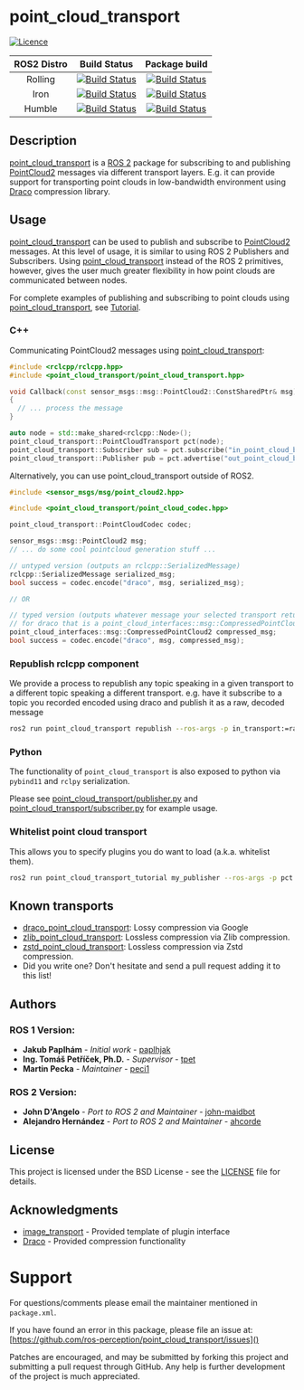 # point_cloud_transport

[![Licence](https://img.shields.io/badge/License-Apache%202.0-blue.svg)](https://opensource.org/licenses/Apache-2.0)

ROS2 Distro | Build Status | Package build |
:---------: | :----: | :----------: |
Rolling |  [![Build Status](https://build.ros2.org/buildStatus/icon?job=Rdev__point_cloud_transport__ubuntu_noble_amd64)](https://build.ros2.org/job/Rdev__point_cloud_transport__ubuntu_noble_amd64/) |  [![Build Status](https://build.ros2.org/buildStatus/icon?job=Rbin_uJ64__point_cloud_transport__ubuntu_noble_amd64__binary)](https://build.ros2.org/job/Rbin_uJ64__point_cloud_transport__ubuntu_noble_amd64__binary/) |
Iron |  [![Build Status](https://build.ros2.org/buildStatus/icon?job=Idev__point_cloud_transport__ubuntu_jammy_amd64)](https://build.ros2.org/job/Idev__point_cloud_transport__ubuntu_jammy_amd64/) |  [![Build Status](https://build.ros2.org/buildStatus/icon?job=Ibin_uJ64__point_cloud_transport__ubuntu_jammy_amd64__binary)](https://build.ros2.org/job/Ibin_uJ64__point_cloud_transport__ubuntu_jammy_amd64__binary/) |
Humble |  [![Build Status](https://build.ros2.org/buildStatus/icon?job=Hdev__point_cloud_transport__ubuntu_jammy_amd64)](https://build.ros2.org/job/Hdev__point_cloud_transport__ubuntu_jammy_amd64/) |  [![Build Status](https://build.ros2.org/buildStatus/icon?job=Hbin_uJ64__point_cloud_transport__ubuntu_jammy_amd64__binary)](https://build.ros2.org/job/Hbin_uJ64__point_cloud_transport__ubuntu_jammy_amd64__binary/) |

## Description

[point_cloud_transport](https://github.com/ros-perception/point_cloud_transport) is a [ROS 2](https://www.ros.org/) package for subscribing to and publishing [PointCloud2](http://docs.ros.org/latest/api/sensor_msgs/html/msg/PointCloud2.html) messages via different transport layers.
E.g. it can provide support for transporting point clouds in low-bandwidth environment using [Draco](https://github.com/google/draco) compression library.

## Usage

[point_cloud_transport](https://github.com/ros-perception/point_cloud_transport) can be used to publish and subscribe to [PointCloud2](http://docs.ros.org/latest/api/sensor_msgs/html/msg/PointCloud2.html) messages. At this level of usage, it is similar to using ROS 2 Publishers and Subscribers. Using [point_cloud_transport](https://github.com/ros-perception/point_cloud_transport) instead of the ROS 2 primitives, however, gives the user much greater flexibility in how point clouds are communicated between nodes.

For complete examples of publishing and subscribing to point clouds using [point_cloud_transport](https://github.com/ros-perception/point_cloud_transport), see [Tutorial](https://github.com/ros-perception/point_cloud_transport_tutorial).

### C++
Communicating PointCloud2 messages using [point_cloud_transport](https://github.com/ros-perception/point_cloud_transport):
```cpp
#include <rclcpp/rclcpp.hpp>
#include <point_cloud_transport/point_cloud_transport.hpp>

void Callback(const sensor_msgs::msg::PointCloud2::ConstSharedPtr& msg)
{
  // ... process the message
}

auto node = std::make_shared<rclcpp::Node>();
point_cloud_transport::PointCloudTransport pct(node);
point_cloud_transport::Subscriber sub = pct.subscribe("in_point_cloud_base_topic", 1, Callback);
point_cloud_transport::Publisher pub = pct.advertise("out_point_cloud_base_topic", 1);
```

Alternatively, you can use point_cloud_transport outside of ROS2.

```cpp
#include <sensor_msgs/msg/point_cloud2.hpp>

#include <point_cloud_transport/point_cloud_codec.hpp>

point_cloud_transport::PointCloudCodec codec;

sensor_msgs::msg::PointCloud2 msg;
// ... do some cool pointcloud generation stuff ...

// untyped version (outputs an rclcpp::SerializedMessage)
rclcpp::SerializedMessage serialized_msg;
bool success = codec.encode("draco", msg, serialized_msg);

// OR

// typed version (outputs whatever message your selected transport returns,
// for draco that is a point_cloud_interfaces::msg::CompressedPointCloud2)
point_cloud_interfaces::msg::CompressedPointCloud2 compressed_msg;
bool success = codec.encode("draco", msg, compressed_msg);
```

### Republish rclcpp component

We provide a process to republish any topic speaking in a given transport to a different topic speaking a different transport.
e.g. have it subscribe to a topic you recorded encoded using draco and publish it as a raw, decoded message

```bash
ros2 run point_cloud_transport republish --ros-args -p in_transport:=raw -p out_transport:=draco --remap in:=input_topic_name --remap out:=ouput_topic_name
```

### Python

The functionality of `point_cloud_transport` is also exposed to python via `pybind11` and `rclpy` serialization.

Please see [point_cloud_transport/publisher.py](point_cloud_transport/publisher.py) and [point_cloud_transport/subscriber.py](point_cloud_transport/subscriber.py) for example usage.

### Whitelist point cloud transport

This allows you to specify plugins you do want to load (a.k.a. whitelist them).

```bash
ros2 run point_cloud_transport_tutorial my_publisher --ros-args -p pct.point_cloud.enable_pub_plugins:=["point_cloud_transport/zlib"]
```

## Known transports

- [draco_point_cloud_transport](https://github.com/ros-perception/point_cloud_transport_plugins/tree/rolling/draco_point_cloud_transport): Lossy compression via Google
- [zlib_point_cloud_transport](https://github.com/ros-perception/point_cloud_transport_plugins/tree/rolling/zlib_point_cloud_transport): Lossless compression via Zlib compression.
- [zstd_point_cloud_transport](https://github.com/ros-perception/point_cloud_transport_plugins/tree/rolling/zstd_point_cloud_transport): Lossless compression via Zstd compression.
- Did you write one? Don't hesitate and send a pull request adding it to this list!

## Authors

### ROS 1 Version:

* **Jakub Paplhám** - *Initial work* - [paplhjak](https://github.com/paplhjak)
* **Ing. Tomáš Petříček, Ph.D.** - *Supervisor* - [tpet](https://github.com/tpet)
* **Martin Pecka** - *Maintainer* - [peci1](https://github.com/peci1)

### ROS 2 Version:

 * **John D'Angelo** - *Port to ROS 2 and Maintainer* - [john-maidbot](https://github.com/john-maidbot)
 * **Alejandro Hernández** - *Port to ROS 2 and Maintainer* - [ahcorde](https://github.com/ahcorde)

## License

This project is licensed under the BSD License - see the [LICENSE](https://github.com/ros-perception/point_cloud_transport/blob/master/LICENSE) file for details.

## Acknowledgments

* [image_transport](https://github.com/ros-perception/image_common) - Provided template of plugin interface
* [Draco](https://github.com/google/draco) - Provided compression functionality

Support
=======

For questions/comments please email the maintainer mentioned in `package.xml`.

If you have found an error in this package, please file an issue at: [https://github.com/ros-perception/point_cloud_transport/issues]()

Patches are encouraged, and may be submitted by forking this project and
submitting a pull request through GitHub. Any help is further development of the project is much appreciated.
